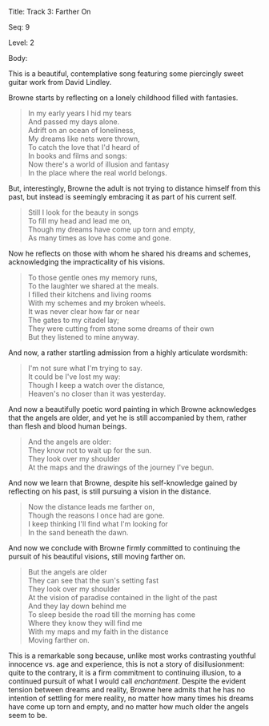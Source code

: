 Title:  Track 3: Farther On

Seq:    9

Level:  2

Body: 

This is a beautiful, contemplative song featuring some piercingly sweet guitar work from David Lindley. 

Browne starts by reflecting on a lonely childhood filled with fantasies. 

> In my early years I hid my tears  
> And passed my days alone.  
> Adrift on an ocean of loneliness,  
> My dreams like nets were thrown,  
> To catch the love that I'd heard of   
> In books and films and songs:    
> Now there's a world of illusion and fantasy  
> In the place where the real world belongs.  

But, interestingly, Browne the adult is not trying to distance himself from this past, but instead is seemingly embracing it as part of his current self. 

> Still I look for the beauty in songs  
> To fill my head and lead me on,  
> Though my dreams have come up torn and empty,  
> As many times as love has come and gone.  

Now he reflects on those with whom he shared his dreams and schemes, acknowledging the impracticality of his visions. 

> To those gentle ones my memory runs,  
> To the laughter we shared at the meals.  
> I filled their kitchens and living rooms  
> With my schemes and my broken wheels.  
> It was never clear how far or near  
> The gates to my citadel lay;  
> They were cutting from stone some dreams of their own  
> But they listened to mine anyway.  

And now, a rather startling admission from a highly articulate wordsmith:

> I'm not sure what I'm trying to say.  
> It could be I've lost my way:    
> Though I keep a watch over the distance,  
> Heaven's no closer than it was yesterday.  

And now a beautifully poetic word painting in which Browne acknowledges that the angels are older, and yet he is still accompanied by them, rather than flesh and blood human beings. 

> And the angels are older:  
> They know not to wait up for the sun.  
> They look over my shoulder  
> At the maps and the drawings of the journey I've begun.  

And now we learn that Browne, despite his self-knowledge gained by reflecting on his past, is still pursuing a vision in the distance.

> Now the distance leads me farther on,  
> Though the reasons I once had are gone.  
> I keep thinking I'll find what I'm looking for  
> In the sand beneath the dawn.  

And now we conclude with Browne firmly committed to continuing the pursuit of his beautiful visions, still moving farther on. 

> But the angels are older  
> They can see that the sun's setting fast  
> They look over my shoulder  
> At the vision of paradise contained in the light of the past  
> And they lay down behind me  
> To sleep beside the road till the morning has come  
> Where they know they will find me  
> With my maps and my faith in the distance  
> Moving farther on.

This is a remarkable song because, unlike most works contrasting youthful innocence vs. age and experience, this is not a story of disillusionment: quite to the contrary, it is a firm commitment to continuing illusion, to a continued pursuit of what I would call *enchantment*. Despite the evident tension between dreams and reality, Browne here admits that he has no intention of settling for mere reality, no matter how many times his dreams have come up torn and empty, and no matter how much older the angels seem to be. 
